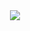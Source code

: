 <div id="header" align="center">
  <img src="https://c.tenor.com/gcRsxIU8UQMAAAAC/kanye-west-free-larry-hoover-concert.gif" />
</div>
